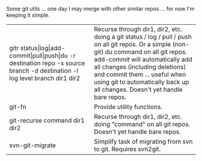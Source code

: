 Some git utils ... one day I may merge with other similar repos ... for now I'm keeping it simple.

<table>

<tr>
<td>gitr status|log|add-commit|pull|push|du -r destination repo -s source branch -d destination -l log level branch dir1 dir2</td>
<td>Recurse through dir1, dir2, etc. doing a git status / log / pull / push on all git repos.  Or a simple (non-git) du command on all git repos.  add-commit will automatically add all changes (including deletions) and commit them ... useful when using git to automatically back up all changes.  Doesn't yet handle bare repos.</td>
</tr>

<tr>
<td>git-fn</td>
<td>Provide utility functions.</td>
</tr>

<tr>
<td>git-recurse command dir1 dir2</td>
<td>Recurse through dir1, dir2, etc. doing "command" on all git repos.  Doesn't yet handle bare repos.</td>
</tr>

<tr>
<td>svn-git-migrate</td>
<td>Simplify task of migrating from svn to git.  Requires svn2git.</td>
</tr>

</table>


